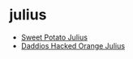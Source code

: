 # julius

 * [Sweet Potato Julius](../../index/s/sweet-potato-julius.json)
 * [Daddios Hacked Orange Julius](../../index/d/daddios-hacked-orange-julius.json)
